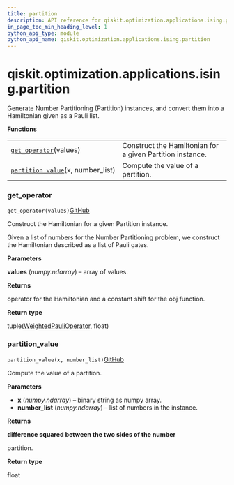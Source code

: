 ```yaml
---
title: partition
description: API reference for qiskit.optimization.applications.ising.partition
in_page_toc_min_heading_level: 1
python_api_type: module
python_api_name: qiskit.optimization.applications.ising.partition
---
```


<span id="module-qiskit.optimization.applications.ising.partition" />

<span id="qiskit-optimization-applications-ising-partition" />

# qiskit.optimization.applications.ising.partition

Generate Number Partitioning (Partition) instances, and convert them into a Hamiltonian given as a Pauli list.

**Functions**

|                                                                                                                                                                            |                                                           |
| -------------------------------------------------------------------------------------------------------------------------------------------------------------------------- | --------------------------------------------------------- |
| [`get_operator`](#qiskit.optimization.applications.ising.partition.get_operator "qiskit.optimization.applications.ising.partition.get_operator")(values)                   | Construct the Hamiltonian for a given Partition instance. |
| [`partition_value`](#qiskit.optimization.applications.ising.partition.partition_value "qiskit.optimization.applications.ising.partition.partition_value")(x, number\_list) | Compute the value of a partition.                         |

### get\_operator

<span id="qiskit.optimization.applications.ising.partition.get_operator" />

`get_operator(values)`[GitHub](https://github.com/qiskit-community/qiskit-aqua/tree/stable/0.8/qiskit/optimization/applications/ising/partition.py "view source code")

Construct the Hamiltonian for a given Partition instance.

Given a list of numbers for the Number Partitioning problem, we construct the Hamiltonian described as a list of Pauli gates.

**Parameters**

**values** (*numpy.ndarray*) – array of values.

**Returns**

operator for the Hamiltonian and a constant shift for the obj function.

**Return type**

tuple([WeightedPauliOperator](qiskit.aqua.operators.legacy.WeightedPauliOperator "qiskit.aqua.operators.legacy.WeightedPauliOperator"), float)

### partition\_value

<span id="qiskit.optimization.applications.ising.partition.partition_value" />

`partition_value(x, number_list)`[GitHub](https://github.com/qiskit-community/qiskit-aqua/tree/stable/0.8/qiskit/optimization/applications/ising/partition.py "view source code")

Compute the value of a partition.

**Parameters**

*   **x** (*numpy.ndarray*) – binary string as numpy array.
*   **number\_list** (*numpy.ndarray*) – list of numbers in the instance.

**Returns**

**difference squared between the two sides of the number**

partition.

**Return type**

float

